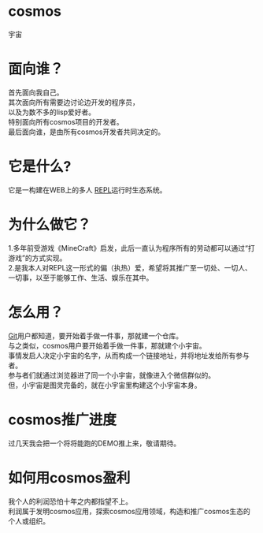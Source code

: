 # cosmos
宇宙

# 面向谁？
首先面向我自己。   
其次面向所有需要边讨论边开发的程序员，    
以及为数不多的lisp爱好者。  
特别面向所有cosmos项目的开发者。  
最后面向谁，是由所有cosmos开发者共同决定的。  


# 它是什么?
它是一构建在WEB上的多人 [REPL][1]运行时生态系统。


[1]: https://en.wikipedia.org/wiki/Read%E2%80%93eval%E2%80%93print_loop


# 为什么做它？
1.多年前受游戏《MineCraft》启发，此后一直认为程序所有的劳动都可以通过“打游戏”的方式实现。     
2.是我本人对REPL这一形式的偏（执热）爱，希望将其推广至一切处、一切人、一切事，以至于能够工作、生活、娱乐在其中。     


# 怎么用？
[Git][2]用户都知道，要开始着手做一件事，那就建一个仓库。     
与之类似，cosmos用户要开始着手做一件事，那就建个小宇宙。     
事情发启人决定小宇宙的名字，从而构成一个链接地址，并将地址发给所有参与者。      
参与者们就通过浏览器进了同一个小宇宙，就像进入个微信群似的。     
但，小宇宙是图灵完备的，就在小宇宙里构建这个小宇宙本身。      


[2]: https://en.wikipedia.org/wiki/Git


# cosmos推广进度
过几天我会把一个将将能跑的DEMO推上来，敬请期待。    


# 如何用cosmos盈利
我个人的利润恐怕十年之内都指望不上。    
利润属于发明cosmos应用，探索cosmos应用领域，构造和推广cosmos生态的个人或组织。    

